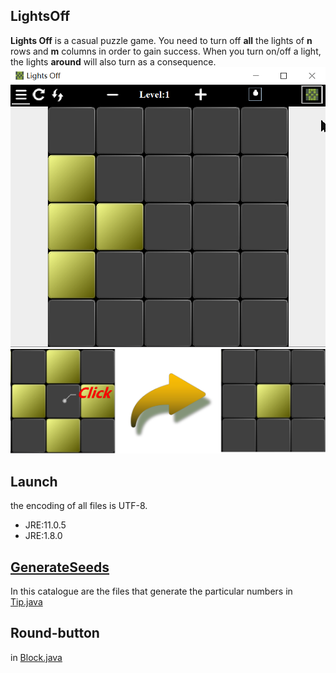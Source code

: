 LightsOff
----------

**Lights Off** is a casual puzzle game.
You need to turn off **all** the lights of **n** rows and **m** columns in order to gain success.
When you turn on/off a light, the lights **around** will also turn as a consequence.
</br>
![Example](./src/resources/example.png)
</br>
![Operate](./src/resources/shot.png)

Launch
----------
the encoding of all files is UTF-8.
- JRE:11.0.5 
- JRE:1.8.0 

[GenerateSeeds](https://github.com/jackdondy/LightsOff/tree/master/GenerateSeeds)
----------
In this catalogue are the files that generate the particular numbers in [Tip.java](https://github.com/jackdondy/LightsOff/blob/master/src/LightsOff/Tip.java) 

Round-button
----------
in [Block.java](https://github.com/jackdondy/LightsOff/blob/master/src/LightsOff/Block.java)

